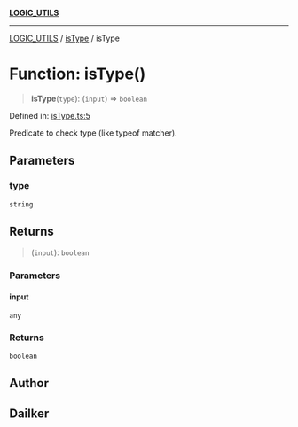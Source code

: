 [**LOGIC_UTILS**](../../README.md)

***

[LOGIC_UTILS](../../README.md) / [isType](../README.md) / isType

# Function: isType()

> **isType**(`type`): (`input`) => `boolean`

Defined in: [isType.ts:5](https://github.com/dailker/everyutil/blob/c1119b9befc384594ad07b4277ef37c36f79d0c2/src/logic/isType.ts#L5)

Predicate to check type (like typeof matcher).

## Parameters

### type

`string`

## Returns

> (`input`): `boolean`

### Parameters

#### input

`any`

### Returns

`boolean`

## Author

## Dailker
